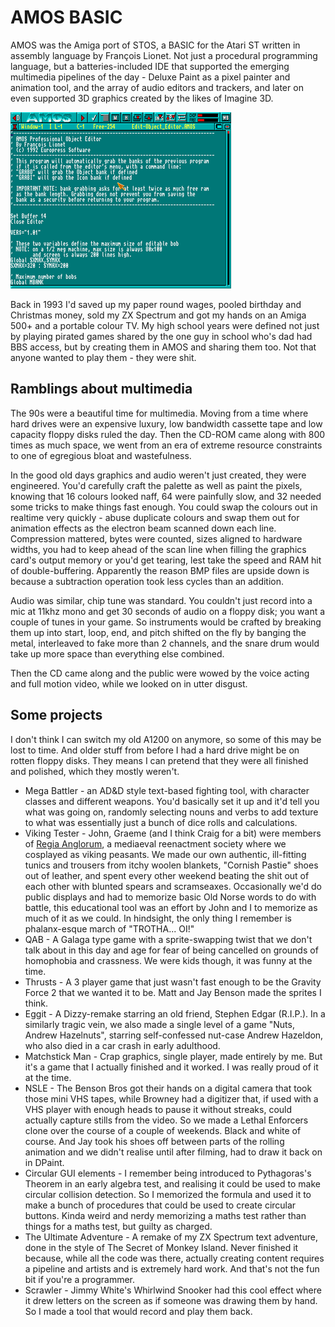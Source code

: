 # AMOS BASIC

AMOS was the Amiga port of STOS, a BASIC for the Atari ST written in assembly
language by François Lionet. Not just a procedural programming language, but a 
batteries-included IDE that supported the emerging multimedia pipelines of the
day - Deluxe Paint as a pixel painter and animation tool, and the array of
audio editors and trackers, and later on even supported 3D graphics created by
the likes of Imagine 3D.

![AMOS - The Creator](AMOS.png)

Back in 1993 I'd saved up my paper round wages, pooled birthday and Christmas
money, sold my ZX Spectrum and got my hands on an Amiga 500+ and a portable
colour TV. My high school years were defined not just by playing pirated games
shared by the one guy in school who's dad had BBS access, but by creating them
in AMOS and sharing them too. Not that anyone wanted to play them - they were
shit.

## Ramblings about multimedia

The 90s were a beautiful time for multimedia. Moving from a time where hard
drives were an expensive luxury, low bandwidth cassette tape and low capacity
floppy disks ruled the day. Then the CD-ROM came along with 800 times as much
space, we went from an era of extreme resource constraints to one of egregious
bloat and wastefulness. 

In the good old days graphics and audio weren't just created, they were
engineered. You'd carefully craft the palette as well as paint the pixels,
knowing that 16 colours looked naff, 64 were painfully slow, and 32 needed some
tricks to make things fast enough. You could swap the colours out in realtime
very quickly - abuse duplicate colours and swap them out for animation effects
as the electron beam scanned down each line. Compression mattered, bytes were
counted, sizes aligned to hardware widths, you had to keep ahead of the scan
line when filling the graphics card's output memory or you'd get tearing, lest
take the speed and RAM hit of double-buffering. Apparently the reason BMP files
are upside down is because a subtraction operation took less cycles than an
addition.

Audio was similar, chip tune was standard. You couldn't just record into a mic
at 11khz mono and get 30 seconds of audio on a floppy disk; you want a couple
of tunes in your game. So instruments would be crafted by breaking them up into
start, loop, end, and pitch shifted on the fly by banging the metal, interleaved
to fake more than 2 channels, and the snare drum would take up more space than
everything else combined.

Then the CD came along and the public were wowed by the voice acting and full
motion video, while we looked on in utter disgust.

## Some projects

I don't think I can switch my old A1200 on anymore, so some of this may be lost
to time. And older stuff from before I had a hard drive might be on rotten
floppy disks. They means I can pretend that they were all finished and polished,
which they mostly weren't.

* Mega Battler - an AD&D style text-based fighting tool, with character classes
  and different weapons. You'd basically set it up and it'd tell you what was
  going on, randomly selecting nouns and verbs to add texture to what was
  essentially just a bunch of dice rolls and calculations.
* Viking Tester - John, Graeme (and I think Craig for a bit) were members of
  [Regia Anglorum](https://regia.org/), a mediaeval reenactment society where
  we cosplayed as viking peasants. We made our own authentic, ill-fitting
  tunics and trousers from itchy woolen blankets, "Cornish Pastie" shoes out of
  leather, and spent every other weekend beating the shit out of each other
  with blunted spears and scramseaxes. Occasionally we'd do public displays and
  had to memorize basic Old Norse words to do with battle, this educational
  tool was an effort by John and I to memorize as much of it as we could. In
  hindsight, the only thing I remember is phalanx-esque march of "TROTHA... OI!"
* QAB - A Galaga type game with a sprite-swapping twist that we don't talk
  about in this day and age for fear of being cancelled on grounds of homophobia
  and crassness. We were kids though, it was funny at the time.
* Thrusts - A 3 player game that just wasn't fast enough to be the Gravity Force
  2 that we wanted it to be. Matt and Jay Benson made the sprites I think.
* Eggit - A Dizzy-remake starring an old friend, Stephen Edgar (R.I.P.). In a
  similarly tragic vein, we also made a single level of a game "Nuts, Andrew
  Hazelnuts", starring self-confessed nut-case Andrew Hazeldon, who also died
  in a car crash in early adulthood.
* Matchstick Man - Crap graphics, single player, made entirely by me. But it's
  a game that I actually finished and it worked. I was really proud of it at
  the time.
* NSLE - The Benson Bros got their hands on a digital camera that took those
  mini VHS tapes, while Browney had a digitizer that, if used with a VHS player
  with enough heads to pause it without streaks, could actually capture stills
  from the video. So we made a Lethal Enforcers clone over the course of a
  couple of weekends. Black and white of course. And Jay took his shoes off
  between parts of the rolling animation and we didn't realise until after
  filming, had to draw it back on in DPaint.
* Circular GUI elements - I remember being introduced to Pythagoras's Theorem
  in an early algebra test, and realising it could be used to make circular
  collision detection. So I memorized the formula and used it to make a bunch
  of procedures that could be used to create circular buttons. Kinda weird
  and nerdy memorizing a maths test rather than things for a maths test, but
  guilty as charged.
* The Ultimate Adventure - A remake of my ZX Spectrum text adventure, done in
  the style of The Secret of Monkey Island. Never finished it because, while
  all the code was there, actually creating content requires a pipeline and
  artists and is extremely hard work. And that's not the fun bit if you're a
  programmer.
* Scrawler - Jimmy White's Whirlwind Snooker had this cool effect where it
  drew letters on the screen as if someone was drawing them by hand. So I
  made a tool that would record and play them back.
